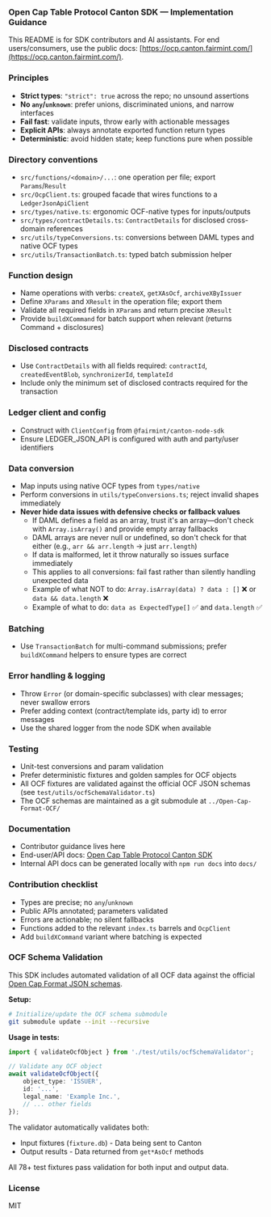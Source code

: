 <!--
Implementation guidance for contributors and AI assistants
- Use strict TypeScript (enable "strict": true)
- Never use `any` or `unknown`; model precise types or augment upstream
- Fail fast on invalid inputs; validate early and throw meaningful errors
- Prefer explicit names and return types in all public APIs
- Keep modules small, pure, and composable; avoid side effects
-->

### Open Cap Table Protocol Canton SDK — Implementation Guidance

This README is for SDK contributors and AI assistants. For end users/consumers, use the public docs:
[https://ocp.canton.fairmint.com/](https://ocp.canton.fairmint.com/).

### Principles

- **Strict types**: `"strict": true` across the repo; no unsound assertions
- **No `any`/`unknown`**: prefer unions, discriminated unions, and narrow interfaces
- **Fail fast**: validate inputs, throw early with actionable messages
- **Explicit APIs**: always annotate exported function return types
- **Deterministic**: avoid hidden state; keep functions pure when possible

### Directory conventions

- `src/functions/<domain>/...`: one operation per file; export `Params`/`Result`
- `src/OcpClient.ts`: grouped facade that wires functions to a `LedgerJsonApiClient`
- `src/types/native.ts`: ergonomic OCF-native types for inputs/outputs
- `src/types/contractDetails.ts`: `ContractDetails` for disclosed cross-domain references
- `src/utils/typeConversions.ts`: conversions between DAML types and native OCF types
- `src/utils/TransactionBatch.ts`: typed batch submission helper

### Function design

- Name operations with verbs: `createX`, `getXAsOcf`, `archiveXByIssuer`
- Define `XParams` and `XResult` in the operation file; export them
- Validate all required fields in `XParams` and return precise `XResult`
- Provide `buildXCommand` for batch support when relevant (returns Command + disclosures)

### Disclosed contracts

- Use `ContractDetails` with all fields required: `contractId`, `createdEventBlob`,
  `synchronizerId`, `templateId`
- Include only the minimum set of disclosed contracts required for the transaction

### Ledger client and config

- Construct with `ClientConfig` from `@fairmint/canton-node-sdk`
- Ensure LEDGER_JSON_API is configured with auth and party/user identifiers

### Data conversion

- Map inputs using native OCF types from `types/native`
- Perform conversions in `utils/typeConversions.ts`; reject invalid shapes immediately
- **Never hide data issues with defensive checks or fallback values**
    - If DAML defines a field as an array, trust it's an array—don't check with `Array.isArray()`
      and provide empty array fallbacks
    - DAML arrays are never null or undefined, so don't check for that either (e.g.,
      `arr && arr.length` → just `arr.length`)
    - If data is malformed, let it throw naturally so issues surface immediately
    - This applies to all conversions: fail fast rather than silently handling unexpected data
    - Example of what NOT to do: `Array.isArray(data) ? data : []` ❌ or `data && data.length` ❌
    - Example of what to do: `data as ExpectedType[]` ✅ and `data.length` ✅

### Batching

- Use `TransactionBatch` for multi-command submissions; prefer `buildXCommand` helpers to ensure
  types are correct

### Error handling & logging

- Throw `Error` (or domain-specific subclasses) with clear messages; never swallow errors
- Prefer adding context (contract/template ids, party id) to error messages
- Use the shared logger from the node SDK when available

### Testing

- Unit-test conversions and param validation
- Prefer deterministic fixtures and golden samples for OCF objects
- All OCF fixtures are validated against the official OCF JSON schemas (see
  `test/utils/ocfSchemaValidator.ts`)
- The OCF schemas are maintained as a git submodule at `../Open-Cap-Format-OCF/`

### Documentation

- Contributor guidance lives here
- End-user/API docs: [Open Cap Table Protocol Canton SDK](https://ocp.canton.fairmint.com/)
- Internal API docs can be generated locally with `npm run docs` into `docs/`

### Contribution checklist

- Types are precise; no `any`/`unknown`
- Public APIs annotated; parameters validated
- Errors are actionable; no silent fallbacks
- Functions added to the relevant `index.ts` barrels and `OcpClient`
- Add `buildXCommand` variant where batching is expected

### OCF Schema Validation

This SDK includes automated validation of all OCF data against the official
[Open Cap Format JSON schemas](https://github.com/Open-Cap-Table-Coalition/Open-Cap-Format-OCF).

**Setup:**

```bash
# Initialize/update the OCF schema submodule
git submodule update --init --recursive
```

**Usage in tests:**

```typescript
import { validateOcfObject } from './test/utils/ocfSchemaValidator';

// Validate any OCF object
await validateOcfObject({
    object_type: 'ISSUER',
    id: '...',
    legal_name: 'Example Inc.',
    // ... other fields
});
```

The validator automatically validates both:

- Input fixtures (`fixture.db`) - Data being sent to Canton
- Output results - Data returned from `get*AsOcf` methods

All 78+ test fixtures pass validation for both input and output data.

### License

MIT
